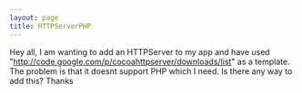 ```yaml
---
layout: page
title: HTTPServerPHP
---
```


Hey all,
I am wanting to add an HTTPServer to my app and have used "http://code.google.com/p/cocoahttpserver/downloads/list" as a template. The problem is that it doesnt support PHP which I need. Is there any way to add this?
Thanks


